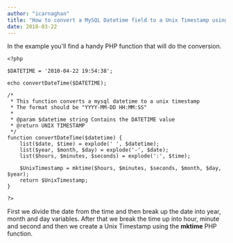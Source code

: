 ```yaml
---
author: "icarnaghan"
title: "How to convert a MySQL Datetime field to a Unix Timestamp using PHP"
date: 2018-03-22
---
```


In the example you'll find a handy PHP function that will do the conversion.

```
<?php 
 
$DATETIME = '2010-04-22 19:54:38';
 
echo convertDateTime($DATETIME);
 
/*
 * This function converts a mysql datetime to a unix timestamp
 * The format should be "YYYY-MM-DD HH:MM:SS"
 *
 * @param $datetime string Contains the DATETIME value
 * @return UNIX TIMESTAMP
 */
function convertDateTime($datetime) {
    list($date, $time) = explode(' ', $datetime);
    list($year, $month, $day) = explode('-', $date);
    list($hours, $minutes, $seconds) = explode(':', $time);
    
    $UnixTimestamp = mktime($hours, $minutes, $seconds, $month, $day, $year);
    return $UnixTimestamp;
}
 
?>
```

First we divide the date from the time and then break up the date into year, month and day variables. After that we break the time up into hour, minute and second and then we create a Unix Timestamp using the **mktime** PHP function.
